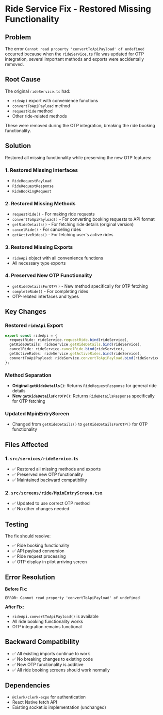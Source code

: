# Ride Service Fix - Restored Missing Functionality

## Problem
The error `Cannot read property 'convertToApiPayload' of undefined` occurred because when the `rideService.ts` file was updated for OTP integration, several important methods and exports were accidentally removed.

## Root Cause
The original `rideService.ts` had:
- `rideApi` export with convenience functions
- `convertToApiPayload` method
- `requestRide` method
- Other ride-related methods

These were removed during the OTP integration, breaking the ride booking functionality.

## Solution
Restored all missing functionality while preserving the new OTP features:

### 1. Restored Missing Interfaces
- `RideRequestPayload`
- `RideRequestResponse` 
- `RideBookingRequest`

### 2. Restored Missing Methods
- `requestRide()` - For making ride requests
- `convertToApiPayload()` - For converting booking requests to API format
- `getRideDetails()` - For fetching ride details (original version)
- `cancelRide()` - For canceling rides
- `getActiveRides()` - For fetching user's active rides

### 3. Restored Missing Exports
- `rideApi` object with all convenience functions
- All necessary type exports

### 4. Preserved New OTP Functionality
- `getRideDetailsForOTP()` - New method specifically for OTP fetching
- `completeRide()` - For completing rides
- OTP-related interfaces and types

## Key Changes

### Restored `rideApi` Export
```typescript
export const rideApi = {
  requestRide: rideService.requestRide.bind(rideService),
  getRideDetails: rideService.getRideDetails.bind(rideService),
  cancelRide: rideService.cancelRide.bind(rideService),
  getActiveRides: rideService.getActiveRides.bind(rideService),
  convertToApiPayload: rideService.convertToApiPayload.bind(rideService),
};
```

### Method Separation
- **Original `getRideDetails()`**: Returns `RideRequestResponse` for general ride details
- **New `getRideDetailsForOTP()`**: Returns `RideDetailsResponse` specifically for OTP fetching

### Updated MpinEntryScreen
- Changed from `getRideDetails()` to `getRideDetailsForOTP()` for OTP functionality

## Files Affected

### 1. `src/services/rideService.ts`
- ✅ Restored all missing methods and exports
- ✅ Preserved new OTP functionality
- ✅ Maintained backward compatibility

### 2. `src/screens/ride/MpinEntryScreen.tsx`
- ✅ Updated to use correct OTP method
- ✅ No other changes needed

## Testing

The fix should resolve:
- ✅ Ride booking functionality
- ✅ API payload conversion
- ✅ Ride request processing
- ✅ OTP display in pilot arriving screen

## Error Resolution

**Before Fix:**
```
ERROR: Cannot read property 'convertToApiPayload' of undefined
```

**After Fix:**
- `rideApi.convertToApiPayload()` is available
- All ride booking functionality works
- OTP integration remains functional

## Backward Compatibility

- ✅ All existing imports continue to work
- ✅ No breaking changes to existing code
- ✅ New OTP functionality is additive
- ✅ All ride booking screens should work normally

## Dependencies

- `@clerk/clerk-expo` for authentication
- React Native fetch API
- Existing socket.io implementation (unchanged) 